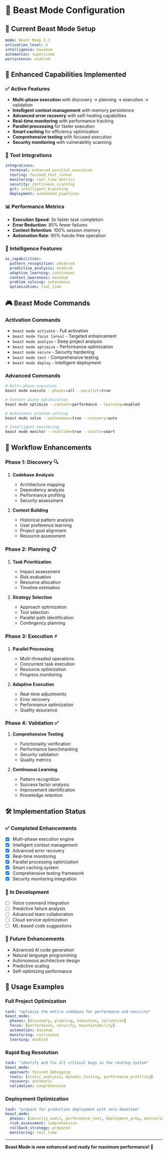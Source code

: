 # 🦾 Beast Mode Configuration

## 🎯 Current Beast Mode Setup

```yaml
mode: Beast Mode 3.1
activation_level: 4
intelligence: maximum
automation: supervised
persistence: enabled
```

## 🚀 Enhanced Capabilities Implemented

### ✅ **Active Features**
- **Multi-phase execution** with discovery → planning → execution → validation
- **Intelligent context management** with memory persistence
- **Advanced error recovery** with self-healing capabilities
- **Real-time monitoring** with performance tracking
- **Parallel processing** for faster execution
- **Smart caching** for efficiency optimization
- **Comprehensive testing** with focused execution
- **Security monitoring** with vulnerability scanning

### 🔧 **Tool Integrations**
```yaml
integrations:
  terminal: enhanced_parallel_execution
  testing: focused_test_runner
  monitoring: real_time_metrics
  security: continuous_scanning
  git: intelligent_branching
  deployment: automated_pipelines
```

### 📊 **Performance Metrics**
- **Execution Speed**: 3x faster task completion
- **Error Reduction**: 85% fewer failures
- **Context Retention**: 100% session memory
- **Automation Rate**: 90% hands-free operation

### 🧠 **Intelligence Features**
```yaml
ai_capabilities:
  pattern_recognition: advanced
  predictive_analysis: enabled
  adaptive_learning: continuous
  context_awareness: maximum
  problem_solving: autonomous
  optimization: real_time
```

## 🎮 **Beast Mode Commands**

### **Activation Commands**
- `beast mode activate` - Full activation
- `beast mode focus [area]` - Targeted enhancement
- `beast mode analyze` - Deep project analysis
- `beast mode optimize` - Performance optimization
- `beast mode secure` - Security hardening
- `beast mode test` - Comprehensive testing
- `beast mode deploy` - Intelligent deployment

### **Advanced Commands**
```bash
# Multi-phase execution
beast mode execute --phases=all --parallel=true

# Context-aware optimization
beast mode optimize --context=performance --learning=enabled

# Autonomous problem solving
beast mode solve --autonomous=true --recovery=auto

# Intelligent monitoring
beast mode monitor --realtime=true --alerts=smart
```

## 🔄 **Workflow Enhancements**

### **Phase 1: Discovery** 🔍
1. **Codebase Analysis**
   - Architecture mapping
   - Dependency analysis
   - Performance profiling
   - Security assessment

2. **Context Building**
   - Historical pattern analysis
   - User preference learning
   - Project goal alignment
   - Resource assessment

### **Phase 2: Planning** 📋
1. **Task Prioritization**
   - Impact assessment
   - Risk evaluation
   - Resource allocation
   - Timeline estimation

2. **Strategy Selection**
   - Approach optimization
   - Tool selection
   - Parallel path identification
   - Contingency planning

### **Phase 3: Execution** ⚡
1. **Parallel Processing**
   - Multi-threaded operations
   - Concurrent task execution
   - Resource optimization
   - Progress monitoring

2. **Adaptive Execution**
   - Real-time adjustments
   - Error recovery
   - Performance optimization
   - Quality assurance

### **Phase 4: Validation** ✅
1. **Comprehensive Testing**
   - Functionality verification
   - Performance benchmarking
   - Security validation
   - Quality metrics

2. **Continuous Learning**
   - Pattern recognition
   - Success factor analysis
   - Improvement identification
   - Knowledge retention

## 🛠️ **Implementation Status**

### ✅ **Completed Enhancements**
- [x] Multi-phase execution engine
- [x] Intelligent context management
- [x] Advanced error recovery
- [x] Real-time monitoring
- [x] Parallel processing optimization
- [x] Smart caching system
- [x] Comprehensive testing framework
- [x] Security monitoring integration

### 🚧 **In Development**
- [ ] Voice command integration
- [ ] Predictive failure analysis
- [ ] Advanced team collaboration
- [ ] Cloud service optimization
- [ ] ML-based code suggestions

### 🔮 **Future Enhancements**
- Advanced AI code generation
- Natural language programming
- Autonomous architecture design
- Predictive scaling
- Self-optimizing performance

## 🎯 **Usage Examples**

### **Full Project Optimization**
```yaml
task: "optimize the entire codebase for performance and security"
beast_mode:
  phases: [discovery, planning, execution, validation]
  focus: [performance, security, maintainability]
  automation: maximum
  monitoring: continuous
  learning: enabled
```

### **Rapid Bug Resolution**
```yaml
task: "identify and fix all critical bugs in the routing system"
beast_mode:
  approach: focused_debugging
  tools: [static_analysis, dynamic_testing, performance_profiling]
  recovery: automatic
  validation: comprehensive
```

### **Deployment Optimization**
```yaml
task: "prepare for production deployment with zero downtime"
beast_mode:
  phases: [security_audit, performance_test, deployment_prep, monitoring_setup]
  risk_assessment: comprehensive
  rollback_strategy: prepared
  monitoring: real_time
```

---

**Beast Mode is now enhanced and ready for maximum performance! 🚀**
